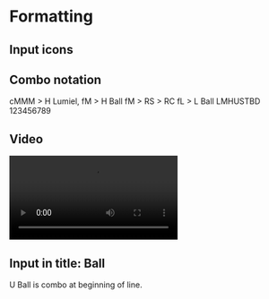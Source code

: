 # Formatting

## Input icons

<embed light><embed medium><embed heavy><embed unique>
<embed skill><embed throw><embed block><embed dash>
<embed d7><embed d8><embed d9>
<embed d4><embed d5><embed d6>
<embed d1><embed d2><embed d3>
<embed d236><embed d214>

## Combo notation

<combo>cMMM > H Lumiel, fM > H Ball</combo>
<combo>fM > RS > RC</combo>
<combo>fL > L Ball</combo>
<combo>LMHUSTBD</combo>
<combo>123456789</combo>

## Video

<video src="/assets/videos/oki-5U-safe-jump.mp4"></video>

## Input in title: <embed unique/> Ball

<p><combo>U Ball</combo> is combo at beginning of line.</p>
